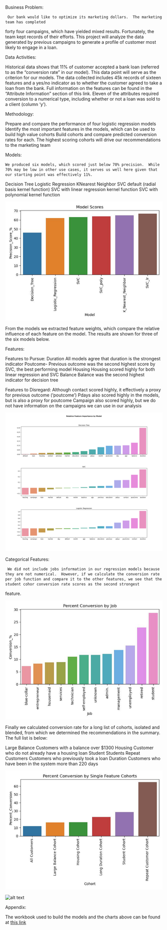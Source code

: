 Business Problem:

     Our bank would like to optimize its marketing dollars.  The marketing team has completed 
forty four campaigns, which have yielded mixed results.  Fortunately, the team kept records of 
their efforts. This project will analyze the data generated by previous campaigns to generate a 
profile of customer most likely to engage in a loan.  

Data Activities:

Historical data shows that 11% of customer accepted a bank loan (referred to as the “conversion rate” in our model).  This data point will serve as the criterion for our models.
The data collected includes 45k records of sixteen features and a yes/no indicator as to  whether the customer agreed to take a loan from the bank.  Full information on the features can be found in the “Attribute Information” section of this link.
Eleven of the attributes required conversion to a numerical type, including whether or not a loan was sold to a client (column ‘y’).   

Methodology:

Prepare and compare the performance of four logistic regression models
Identify the most important features in the models, which can be used to build high value cohorts
Build cohorts and compare predicted conversion rates for each.  The highest scoring cohorts will drive our recommendations to the marketing team

Models:

    We produced six models, which scored just below 70% precision.  While 70% may be low in other use cases, it serves us well here given that our starting point was effectively 11%.  

Decision Tree
Logistic Regression
KNearest Neighbor
SVC default (radial basis kernel function)
SVC with linear regression kernel function
SVC with polynomial kernel function 

![alt text](https://github.com/JOSHUAGITBERG/bank_loan_predictor/blob/main/images/Model_Scores.jpg)

From the models we extracted feature weights, which compare the relative influence of each feature on the model.  The results are shown for three of the six models below.  

Features:

Features to Pursue:
Duration
All models agree that duration is the strongest indicator
Poutcome-
Previous outcome was the second highest score by SVC, the best performing model
Housing
Housing scored highly for both linear regression and SVC
Balance
Balance was the second highest indicator for decision tree


Features to Disregard:
Although contact scored highly, it effectively a proxy for previous outcome (‘poutcome’)
Pdays also scored highly in the models, but is also a proxy for poutcome
Campaign also scored highly, but we do not have information on the campaigns we can use in our analysis

![alt text](https://github.com/JOSHUAGITBERG/bank_loan_predictor/blob/main/images/Relative_Feature_Importance.png) 


Categorical Features:

     We did not include jobs information in our regression models because they are not numerical.  However, if we calculate the conversion rate per job function and compare it to the other features, we see that the student cohor conversion rate scores as the second strongest 
feature. 

![alt text](https://github.com/JOSHUAGITBERG/bank_loan_predictor/blob/main/images/Conversion_By_Job.jpg)  


Finally we calculated conversion rate for a long list of cohorts, isolated and blended, from which we determined the recommendations in the summary.  The full list is below:


Large Balance
Customers with a balance over $1300
Housing
Customer who do not already have a housing loan
Student
Students
Repeat Customers
Customers who previously took a loan
Duration
Customers who have been in the system more than 220 days

![alt text](https://github.com/JOSHUAGITBERG/bank_loan_predictor/blob/main/images/Conversion_By_Cohort.jpg)

![alt text](https://github.com/JOSHUAGITBERG/bank_loan_predictor/blob/main/images/Blended_Relative_Feature_Importance.png)


Appendix:

The workbook used to build the models and the charts above can be found at [this link](https://github.com/JOSHUAGITBERG/bank_loan_predictor/blob/main/bank_load_predictor_workbook.ipynb)


